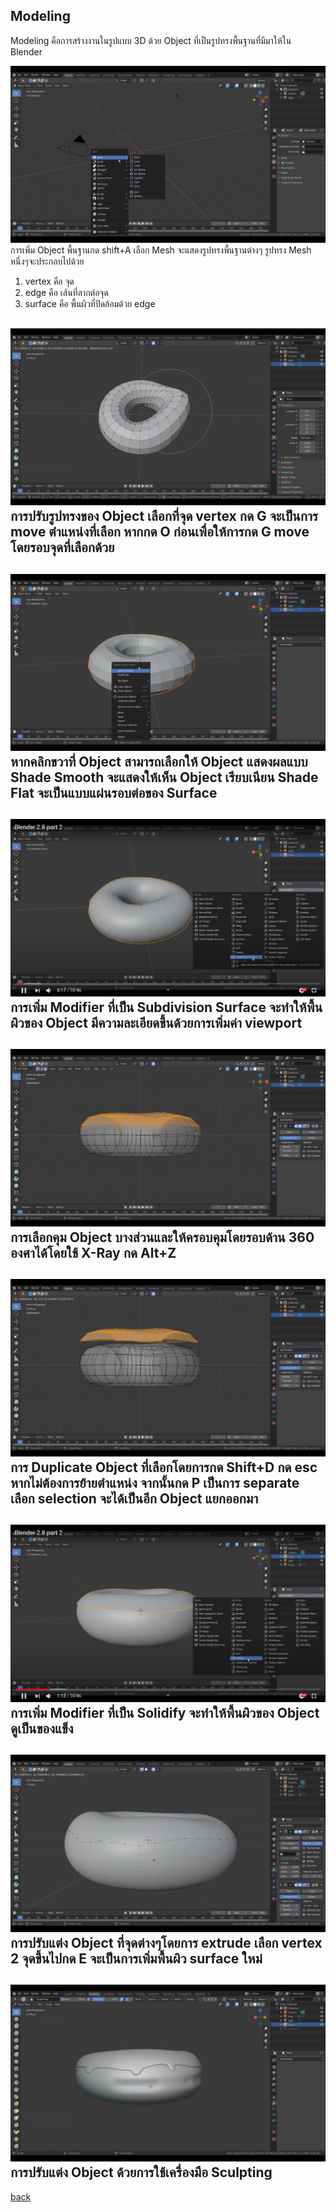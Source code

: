 ## Modeling
Modeling คือการสร้างงานในรูปแบบ 3D ด้วย Object ที่เป็นรูปทรงพื้นฐานที่มีมาให้ใน Blender 
 
![1](picture/1-1.png) <br>
การเพิ่ม Object พื้นฐานกด shift+A เลือก Mesh จะแสดงรูปทรงพื้นฐานต่างๆ 
รูปทรง Mesh หนึ่งๆจะประกอบไปด้วย 
1. vertex คือ จุด 
2. edge คือ เส้นที่ลากต่อจุด
3. surface คือ พื้นผิวที่ปิดล้อมด้วย edge

![2](picture/1-2.png) <br>
การปรับรูปทรงของ Object เลือกที่จุด vertex กด G จะเป็นการ move ตำแหน่งที่เลือก หากกด O ก่อนเพื่อให้การกด G move โดยรอบจุดที่เลือกด้วย
 <br>
-----------

![3](picture/1-3.png) <br>
หากคลิกขวาที่ Object สามารถเลือกให้ Object แสดงผลแบบ Shade Smooth จะแสดงให้เห็น Object เรียบเนียน Shade Flat จะเป็นแบบแผ่นรอบต่อของ Surface 
 <br>
-----------

![4](picture/1-4.png) <br>
การเพิ่ม Modifier ที่เป็น Subdivision Surface จะทำให้พื้นผิวของ Object มีความละเอียดขึ้นด้วยการเพิ่มค่า viewport
 <br>
-----------
![5](picture/1-5.png) <br>
การเลือกคุม Object บางส่วนและให้ครอบคุมโดยรอบด้าน 360 องศาได้โดยใช้ X-Ray กด Alt+Z 
 <br>
-----------

![6](picture/1-6.png) <br>
การ Duplicate Object ที่เลือกโดยการกด Shift+D กด esc หากไม่ต้องการย้ายตำแหน่ง จากนั้นกด P เป็นการ separate เลือก selection จะได้เป็นอีก Object แยกออกมา
 <br>
-----------

![7](picture/1-7.png) <br>
การเพิ่ม Modifier ที่เป็น Solidify จะทำให้พื้นผิวของ Object ดูเป็นของแข็ง
 <br>
-----------

![8](picture/1-8.png) <br>
การปรับแต่ง Object ที่จุดต่างๆโดยการ extrude เลือก vertex 2 จุดขึ้นไปกด E จะเป็นการเพิ่มพื้นผิว surface ใหม่
 <br>
-----------

![9](picture/1-9.png) <br>
การปรับแต่ง Object ด้วยการใช้เครื่องมือ Sculpting
 <br>
-----------
 
[back](/CN409/)
